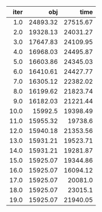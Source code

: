 |   iter |        obj |       time |
| ------:| ----------:| ----------:|
|  $1.0$ | $24893.32$ | $27515.67$ |
|  $2.0$ | $19328.13$ | $24031.27$ |
|  $3.0$ | $17647.83$ | $24109.95$ |
|  $4.0$ | $16968.03$ | $24495.87$ |
|  $5.0$ | $16603.86$ | $24345.03$ |
|  $6.0$ | $16410.61$ | $24427.77$ |
|  $7.0$ | $16305.12$ | $22382.02$ |
|  $8.0$ | $16199.62$ | $21823.74$ |
|  $9.0$ | $16182.03$ | $21221.44$ |
| $10.0$ |  $15992.5$ | $19398.49$ |
| $11.0$ | $15955.32$ |  $19738.6$ |
| $12.0$ | $15940.18$ | $21353.56$ |
| $13.0$ | $15931.21$ | $19523.71$ |
| $14.0$ | $15931.21$ | $19281.87$ |
| $15.0$ | $15925.07$ | $19344.86$ |
| $16.0$ | $15925.07$ | $16094.12$ |
| $17.0$ | $15925.07$ |  $20081.0$ |
| $18.0$ | $15925.07$ |  $23015.1$ |
| $19.0$ | $15925.07$ | $21940.05$ |

